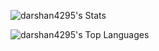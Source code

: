 ![darshan4295's Stats](https://github-readme-stats.vercel.app/api?username=darshan4295&theme=vue-dark&show_icons=true&hide_border=true&count_private=true)

![darshan4295's Top Languages](https://github-readme-stats.vercel.app/api/top-langs/?username=darshan4295&theme=vue-dark&show_icons=true&hide_border=true&layout=compact)
